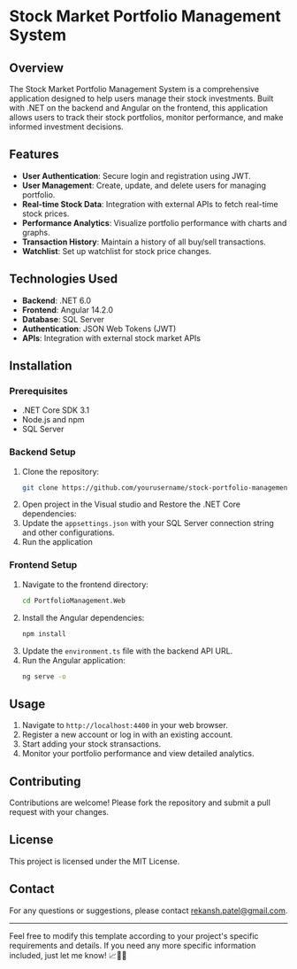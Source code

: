 # Stock Market Portfolio Management System

## Overview
The Stock Market Portfolio Management System is a comprehensive application designed to help users manage their stock investments. Built with .NET on the backend and Angular on the frontend, this application allows users to track their stock portfolios, monitor performance, and make informed investment decisions.

## Features
- **User Authentication**: Secure login and registration using JWT.
- **User Management**: Create, update, and delete users for managing portfolio.
- **Real-time Stock Data**: Integration with external APIs to fetch real-time stock prices.
- **Performance Analytics**: Visualize portfolio performance with charts and graphs.
- **Transaction History**: Maintain a history of all buy/sell transactions.
- **Watchlist**: Set up watchlist for stock price changes.

## Technologies Used
- **Backend**: .NET 6.0
- **Frontend**: Angular 14.2.0
- **Database**: SQL Server
- **Authentication**: JSON Web Tokens (JWT)
- **APIs**: Integration with external stock market APIs

## Installation

### Prerequisites
- .NET Core SDK 3.1
- Node.js and npm
- SQL Server

### Backend Setup
1. Clone the repository:
    ```bash
    git clone https://github.com/yourusername/stock-portfolio-management.git
    ```
2. Open project in the Visual studio and Restore the .NET Core dependencies:
3. Update the `appsettings.json` with your SQL Server connection string and other configurations.
4. Run the application

### Frontend Setup
1. Navigate to the frontend directory:
    ```bash
    cd PortfolioManagement.Web
    ```
2. Install the Angular dependencies:
    ```bash
    npm install
    ```
3. Update the `environment.ts` file with the backend API URL.
4. Run the Angular application:
    ```bash
    ng serve -o
    ```

## Usage
1. Navigate to `http://localhost:4400` in your web browser.
2. Register a new account or log in with an existing account.
3. Start adding your stock stransactions.
4. Monitor your portfolio performance and view detailed analytics.

## Contributing
Contributions are welcome! Please fork the repository and submit a pull request with your changes.

## License
This project is licensed under the MIT License.

## Contact
For any questions or suggestions, please contact [rekansh.patel@gmail.com](mailto:rekansh.patel@gmail.com).

---

Feel free to modify this template according to your project's specific requirements and details. If you need any more specific information included, just let me know! 📈💼🚀
